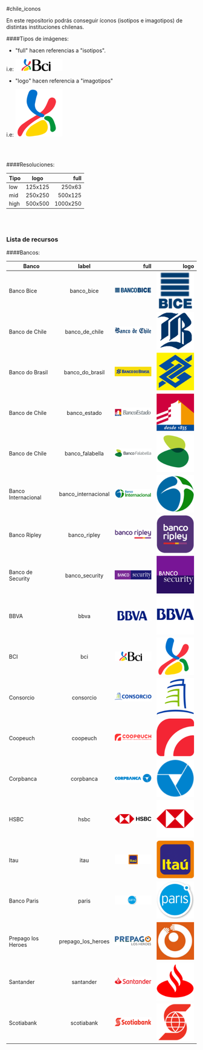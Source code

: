 #chile_iconos

En este repositorio podrás conseguir íconos (isotipos e imagotipos) de distintas instituciones chilenas.

####Tipos de imágenes:

* "full" hacen referencias a "isotipos". 

i.e: ![](./bancos_chile/low/full/full_bci.png) 

* "logo" hacen referencia a "imagotipos"

i.e: ![](./bancos_chile/low/logo/logo_bci.png)

<br/>
<br/>

####Resoluciones:

| Tipo     | logo         | full  |
| -------- |:------------:| -----:|
| low      | 125x125      | 250x63 |
| mid      | 250x250      | 500x125 |
| high     | 500x500      | 1000x250 |

<br/>
<br/>

### Lista de recursos

####Bancos:

| Banco                 | label         | full  | logo  |
| -------------         |:-------------:| -----:| -----:|
| Banco Bice            | banco_bice       | ![](./bancos_chile/low/full/full_banco_bice.png) | ![](./bancos_chile/low/logo/logo_banco_bice.png) |
| Banco de Chile        | banco_de_chile       | ![](./bancos_chile/low/full/full_banco_de_chile.png) | ![](./bancos_chile/low/logo/logo_banco_de_chile.png) |
| Banco do Brasil       | banco_do_brasil       | ![](./bancos_chile/low/full/full_banco_do_brasil.png) | ![](./bancos_chile/low/logo/logo_banco_do_brasil.png) |
| Banco de Chile        | banco_estado       | ![](./bancos_chile/low/full/full_banco_estado.png) | ![](./bancos_chile/low/logo/logo_banco_estado.png) |
| Banco de Chile        | banco_falabella       | ![](./bancos_chile/low/full/full_banco_falabella.png) | ![](./bancos_chile/low/logo/logo_banco_falabella.png) |
| Banco Internacional   | banco_internacional       | ![](./bancos_chile/low/full/full_banco_internacional.png) | ![](./bancos_chile/low/logo/logo_banco_internacional.png) |
| Banco Ripley          | banco_ripley       | ![](./bancos_chile/low/full/full_banco_ripley.png) | ![](./bancos_chile/low/logo/logo_banco_ripley.png) |
| Banco de Security     | banco_security       | ![](./bancos_chile/low/full/full_banco_security.png) | ![](./bancos_chile/low/logo/logo_banco_security.png) |
| BBVA                  | bbva       | ![](./bancos_chile/low/full/full_bbva.png) | ![](./bancos_chile/low/logo/logo_bbva.png) |
| BCI                   | bci           | ![](./bancos_chile/low/full/full_bci.png) | ![](./bancos_chile/low/logo/logo_bci.png) |
| Consorcio             | consorcio       | ![](./bancos_chile/low/full/full_consorcio.png) | ![](./bancos_chile/low/logo/logo_consorcio.png) |
| Coopeuch              | coopeuch       | ![](./bancos_chile/low/full/full_coopeuch.png) | ![](./bancos_chile/low/logo/logo_coopeuch.png) |
| Corpbanca             | corpbanca       | ![](./bancos_chile/low/full/full_corpbanca.png) | ![](./bancos_chile/low/logo/logo_corpbanca.png) |
| HSBC                  | hsbc       | ![](./bancos_chile/low/full/full_hsbc.png) | ![](./bancos_chile/low/logo/logo_hsbc.png) |
| Itau                  | itau       | ![](./bancos_chile/low/full/full_itau.png) | ![](./bancos_chile/low/logo/logo_itau.png) |
| Banco Paris           | paris       | ![](./bancos_chile/low/full/full_paris.png) | ![](./bancos_chile/low/logo/logo_paris.png) |
| Prepago los Heroes    | prepago_los_heroes       | ![](./bancos_chile/low/full/full_prepago_los_heroes.png) | ![](./bancos_chile/low/logo/logo_prepago_los_heroes.png) |
| Santander             | santander       | ![](./bancos_chile/low/full/full_santander.png) | ![](./bancos_chile/low/logo/logo_santander.png) |
| Scotiabank            | scotiabank       | ![](./bancos_chile/low/full/full_scotiabank.png) | ![](./bancos_chile/low/logo/logo_scotiabank.png) |







